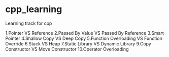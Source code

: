 # cpp_learning
Learning track for cpp

1.Pointer VS Reference
2.Passed By Value VS Passed By Reference
3.Smart Pointer
4.Shallow Copy VS Deep Copy
5.Function Overloading VS Function Override
6.Stack VS Heap
7.Static Library VS Dynamic Library
9.Copy Constructor VS Move Constructor
10.Operator Overloading
